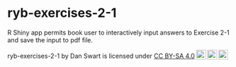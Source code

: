 # ryb-exercises-2-1

R Shiny app permits book user to interactively input answers to Exercise 2-1 and save the input to pdf file.

 <p xmlns:cc="http://creativecommons.org/ns#" xmlns:dct="http://purl.org/dc/terms/"><span property="dct:title">ryb-exercises-2-1</span> by <span property="cc:attributionName">Dan Swart</span> is licensed under <a href="http://creativecommons.org/licenses/by-sa/4.0/?ref=chooser-v1" target="_blank" rel="license noopener noreferrer" style="display:inline-block;">CC BY-SA 4.0<img style="height:22px!important;margin-left:3px;vertical-align:text-bottom;" src="https://mirrors.creativecommons.org/presskit/icons/cc.svg?ref=chooser-v1"><img style="height:22px!important;margin-left:3px;vertical-align:text-bottom;" src="https://mirrors.creativecommons.org/presskit/icons/by.svg?ref=chooser-v1"><img style="height:22px!important;margin-left:3px;vertical-align:text-bottom;" src="https://mirrors.creativecommons.org/presskit/icons/sa.svg?ref=chooser-v1"></a></p> 
